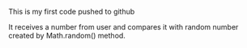 This is my first code pushed to github

It receives a number from user and compares it with random 
number created by Math.random() method.
